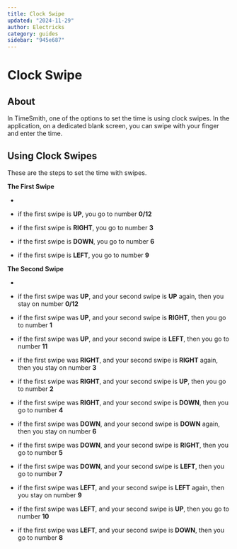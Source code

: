 ```yaml
---
title: Clock Swipe
updated: "2024-11-29"
author: Electricks
category: guides
sidebar: "945e687"
---
```


# Clock Swipe

## About

 
 
 
 
 

In TimeSmith, one of the options to set the time is using clock swipes. In the application, on a dedicated blank screen, you can swipe with your finger and enter the time.

 
 
 
 
 ## Using Clock Swipes

 
 
 
 
 

These are the steps to set the time with swipes.

**The First Swipe**

- 

- if the first swipe is **UP**, you go to number **0/12**

- if the first swipe is **RIGHT**, you go to number **3**

- if the first swipe is **DOWN**, you go to number **6**

- if the first swipe is **LEFT**, you go to number **9**

**The Second Swipe**

- 

- if the first swipe was **UP**, and your second swipe is **UP** again, then you stay on number **0/12**

- if the first swipe was **UP**, and your second swipe is **RIGHT**, then you go to number **1**

- if the first swipe was **UP**, and your second swipe is **LEFT**, then you go to number **11**

- if the first swipe was **RIGHT**, and your second swipe is **RIGHT** again, then you stay on number **3**

- if the first swipe was **RIGHT**, and your second swipe is **UP**, then you go to number **2**

- if the first swipe was **RIGHT**, and your second swipe is **DOWN**, then you go to number **4**

- if the first swipe was **DOWN**, and your second swipe is **DOWN** again, then you stay on number **6**

- if the first swipe was **DOWN**, and your second swipe is **RIGHT**, then you go to number **5**

- if the first swipe was **DOWN**, and your second swipe is **LEFT**, then you go to number **7**

- if the first swipe was **LEFT**, and your second swipe is **LEFT** again, then you stay on number **9**

- if the first swipe was **LEFT**, and your second swipe is **UP**, then you go to number **10**

- if the first swipe was **LEFT**, and your second swipe is **DOWN**, then you go to number **8**
